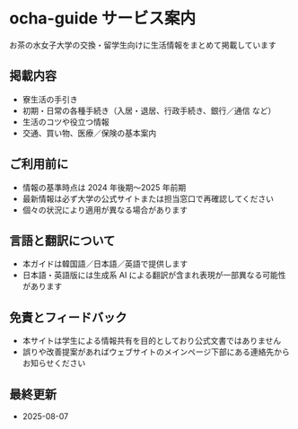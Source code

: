 # ocha-guide サービス案内

お茶の水女子大学の交換・留学生向けに生活情報をまとめて掲載しています

## 掲載内容

- 寮生活の手引き
- 初期・日常の各種手続き（入居・退居、行政手続き、銀行／通信 など）
- 生活のコツや役立つ情報
- 交通、買い物、医療／保険の基本案内

## ご利用前に

- 情報の基準時点は 2024 年後期〜2025 年前期
- 最新情報は必ず大学の公式サイトまたは担当窓口で再確認してください
- 個々の状況により適用が異なる場合があります

## 言語と翻訳について

- 本ガイドは韓国語／日本語／英語で提供します
- 日本語・英語版には生成系 AI による翻訳が含まれ表現が一部異なる可能性があります

## 免責とフィードバック

- 本サイトは学生による情報共有を目的としており公式文書ではありません
- 誤りや改善提案があればウェブサイトのメインページ下部にある連絡先からお知らせください

## 最終更新

- 2025-08-07
